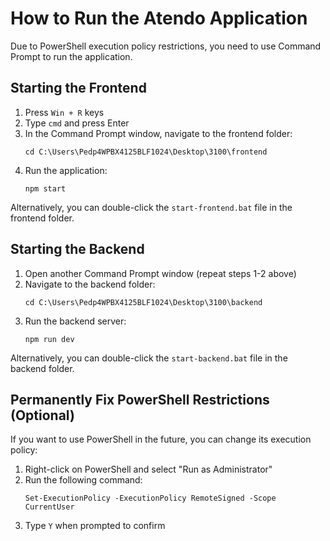 # How to Run the Atendo Application

Due to PowerShell execution policy restrictions, you need to use Command Prompt to run the application.

## Starting the Frontend

1. Press `Win + R` keys
2. Type `cmd` and press Enter
3. In the Command Prompt window, navigate to the frontend folder:
   ```
   cd C:\Users\Pedp4WPBX4125BLF1024\Desktop\3100\frontend
   ```
4. Run the application:
   ```
   npm start
   ```

Alternatively, you can double-click the `start-frontend.bat` file in the frontend folder.

## Starting the Backend

1. Open another Command Prompt window (repeat steps 1-2 above)
2. Navigate to the backend folder:
   ```
   cd C:\Users\Pedp4WPBX4125BLF1024\Desktop\3100\backend
   ```
3. Run the backend server:
   ```
   npm run dev
   ```

Alternatively, you can double-click the `start-backend.bat` file in the backend folder.

## Permanently Fix PowerShell Restrictions (Optional)

If you want to use PowerShell in the future, you can change its execution policy:

1. Right-click on PowerShell and select "Run as Administrator"
2. Run the following command:
   ```
   Set-ExecutionPolicy -ExecutionPolicy RemoteSigned -Scope CurrentUser
   ```
3. Type `Y` when prompted to confirm
